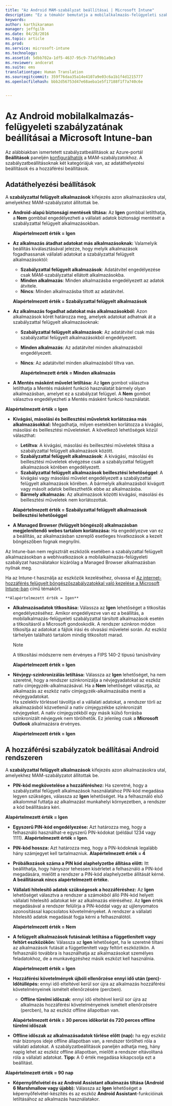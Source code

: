 ```yaml
---
title: "Az Android MAM-szabályzat beállításai | Microsoft Intune"
description: "Ez a témakör bemutatja a mobilalkalmazás-felügyeleti szabályzat beállításait Android-eszközökhöz."
keywords: 
author: karthikaraman
manager: jeffgilb
ms.date: 04/28/2016
ms.topic: article
ms.prod: 
ms.service: microsoft-intune
ms.technology: 
ms.assetid: 5dbb702a-1df5-4637-95c9-77a5f0b1a0e3
ms.reviewer: andcerat
ms.suite: ems
translationtype: Human Translation
ms.sourcegitcommit: 359f76daa35a14e4107a9e03c6a1b1f4d1215777
ms.openlocfilehash: bbb2d56753d47e68aeba1e5f17188f1f7a740c6e


---
```


# Az Android mobilalkalmazás-felügyeleti szabályzatának beállításai a Microsoft Intune-ban
Az alábbiakban ismertetett szabályzatbeállítások az Azure-portál **Beállítások** paneljén [konfigurálhatók](create-and-deploy-mobile-app-management-policies-with-microsoft-intune.md) a MAM-szabályzatokhoz.
A szabályzatbeállításoknak két kategóriájuk van, az adatáthelyezési beállítások és a hozzáférési beállítások.

##  Adatáthelyezési beállítások
A **szabályzattal felügyelt alkalmazások** kifejezés azon alkalmazásokra utal, amelyekhez MAM-szabályzatot állítottak be.
- **Android-alapú biztonsági mentések tiltása:** Az **Igen** gombbal letilthatja, a **Nem** gombbal engedélyezheti a vállalati adatok biztonsági mentését a szabályzattal felügyelt alkalmazásokban.

  **Alapértelmezett érték = Igen**
- **Az alkalmazás átadhat adatokat más alkalmazásoknak:** Valamelyik beállítás kiválasztásával jelezze, hogy melyik alkalmazások fogadhassanak vállalati adatokat a szabályzattal felügyelt alkalmazásoktól:
  -   **Szabályzattal felügyelt alkalmazások**: Adatátvitel engedélyezése csak MAM-szabályzattal ellátott alkalmazásokba.
  -   **Minden alkalmazás**: Minden alkalmazásba engedélyezett az adatok átvitele.
  -   **Nincs**: Minden alkalmazásba tiltott az adatátvitel.

  **Alapértelmezett érték = Szabályzattal felügyelt alkalmazások**
- **Az alkalmazás fogadhat adatokat más alkalmazásokból:** Azon alkalmazások körét határozza meg, amelyek adatokat adhatnak át a szabályzattal felügyelt alkalmazásoknak:
  -   **Szabályzattal felügyelt alkalmazások**: Az adatátvitel csak más szabályzattal felügyelt alkalmazásokból engedélyezett.
  -   **Minden alkalmazás**: Az adatátvitel minden alkalmazásból engedélyezett.
  -   **Nincs**: Az adatátvitel minden alkalmazásból tiltva van.

      **Alapértelmezett érték = Minden alkalmazás**

-   **A Mentés másként művelet letiltása:** Az **Igen** gombot választva letilthatja a Mentés másként funkció használatát bármely olyan alkalmazásban, amelyet ez a szabályzat felügyel. A **Nem** gombot választva engedélyezheti a Mentés másként funkció használatát.

  **Alapértelmezett érték = Igen**
- **Kivágási, másolási és beillesztési műveletek korlátozása más alkalmazásokkal:** Megadhatja, milyen esetekben korlátozza a kivágási, másolási és beillesztési műveleteket. A következő lehetőségek közül választhat:
  -   **Letiltva**: A kivágási, másolási és beillesztési műveletek tiltása a szabályzattal felügyelt alkalmazások között.
  -   **Szabályzattal felügyelt alkalmazások**: A kivágási, másolási és beillesztési műveletek elvégzése csak a szabályzattal felügyelt alkalmazások körében engedélyezett.
  -   **Szabályzattal felügyelt alkalmazások beillesztési lehetőséggel**: A kivágási vagy másolási művelet engedélyezett a szabályzattal felügyelt alkalmazások körében. A bármelyik alkalmazásból kivágott vagy másolt adatok beilleszthetők ebbe az alkalmazásba.
  -   **Bármely alkalmazás**: Az alkalmazások közötti kivágási, másolási és beillesztési műveletek nem korlátozottak.

    **Alapértelmezett érték = Szabályzattal felügyelt alkalmazások beillesztési lehetőséggel**
-   **A Managed Browser (felügyelt böngésző) alkalmazásban megjelenítendő webes tartalom korlátozása:** Ha engedélyezve van ez a beállítás, az alkalmazásban szereplő esetleges hivatkozások a kezelt böngészőben fognak megnyílni.

  Az Intune-ban nem regisztrált eszközök esetében a szabályzattal felügyelt alkalmazásokban a webhivatkozások a mobilalkalmazás-felügyeleti szabályzat használatakor kizárólag a Managed Browser alkalmazásban nyílnak meg.

  Ha az Intune-t használja az eszközök kezeléséhez, olvassa el [Az internet-hozzáférés felügyelt böngészőszabályzatokkal való kezelése a Microsoft Intune-ban](manage-internet-access-using-managed-browser-policies.md) című témakört.

    **Alapértelmezett érték = Igen**
- **Alkalmazásadatok titkosítása:** Válassza az **Igen** lehetőséget a titkosítás engedélyezéséhez. Amikor engedélyezve van ez a beállítás, a mobilalkalmazás-felügyeleti szabályzattal társított alkalmazások esetén a titkosításról a Microsoft gondoskodik. A rendszer szinkron módon titkosítja az adatokat a fájlok írási és olvasási műveletei során. Az eszköz tárhelyén található tartalom mindig titkosított marad.
  >[!NOTE]
  >A titkosítási módszerre nem érvényes a FIPS 140-2 típusú tanúsítvány

  **Alapértelmezett érték = Igen**

- **Névjegy-szinkronizálás letiltása:** Válassza az **Igen** lehetőséget, ha nem szeretné, hogy a rendszer szinkronizálja a névjegyadatokat az eszköz natív címjegyzék-alkalmazásával. Ha a **Nem** lehetőséget választja, az alkalmazás az eszköz natív címjegyzék-alkalmazásába menti a névjegyadatokat.<br/>Ha szelektív törléssel távolítja el a vállalati adatokat, a rendszer törli az alkalmazásból közvetlenül a natív címjegyzékbe szinkronizált névjegyeket. A natív címjegyzékből egy másik külső forrásba szinkronizált névjegyek nem törölhetők. Ez jelenleg csak a **Microsoft Outlook** alkalmazásra érvényes.

  **Alapértelmezett érték = Igen**

##  A hozzáférési szabályzatok beállításai Android rendszeren
A **szabályzattal felügyelt alkalmazások** kifejezés azon alkalmazásokra utal, amelyekhez MAM-szabályzatot állítottak be.

- **PIN-kód megkövetelése a hozzáféréshez:** Ha szeretné, hogy a szabályzattal felügyelt alkalmazások használatához PIN-kód megadása legyen szükséges, válassza az **Igen** lehetőséget. Ha a felhasználó első alkalommal futtatja az alkalmazást munkahelyi környezetben, a rendszer a kód beállítására kéri.

 **Alapértelmezett érték = Igen**

 -  **Egyszerű PIN-kód engedélyezése:** Azt határozza meg, hogy a felhasználó használhat-e egyszerű PIN-kódokat (például 1234 vagy 1111). **Alapértelmezett érték = Igen**.
 - **PIN-kód hossza:** Azt határozza meg, hogy a PIN-kódoknak legalább hány számjegyet kell tartalmazniuk. **Alapértelmezett érték = 4**
 - **Próbálkozások száma a PIN kód alaphelyzetbe állítása előtt:** Itt beállíthatja, hogy hányszor tehessen kísérletet a felhasználó a PIN-kód megadására, mielőtt a rendszer a PIN-kód alaphelyzetbe állítását kérné. **A beállításnak nincs alapértelmezett értéke.**
- **Vállalati hitelesítő adatok szükségesek a hozzáféréshez:** Az **Igen** lehetőséget választva a rendszer a számokból álló PIN-kód helyett vállalati hitelesítő adatokat kér az alkalmazás eléréséhez.  Az **Igen** érték megadásával a rendszer felülírja a PIN-kóddal vagy az ujjlenyomatos azonosítással kapcsolatos követelményeket.  A rendszer a vállalati hitelesítő adatok megadását fogja kérni a felhasználótól.

  **Alapértelmezett érték = Nem**
- **A felügyelt alkalmazások futásának letiltása a függetlenített vagy feltört eszközökön:** Válassza az **Igen** lehetőséget, ha le szeretné tiltani az alkalmazások futását a függetlenített vagy feltört eszközökön. A felhasználó továbbra is használhatja az alkalmazásokat személyes feladatokhoz, de a munkavégzéshez másik eszközt kell használnia.

  **Alapértelmezett érték = Igen**
- **Hozzáférési követelmények újbóli ellenőrzése ennyi idő után (perc)**-   **Időtúllépés:** ennyi idő elteltével kerül sor újra az alkalmazás hozzáférési követelményeinek ismételt ellenőrzésére (percben).
  -   **Offline türelmi időszak**: ennyi idő elteltével kerül sor újra az alkalmazás hozzáférési követelményeinek ismételt ellenőrzésére (percben), ha az eszköz offline állapotban van.

    **Alapértelmezett érték = 30 perces időkorlát és 720 perces offline türelmi időszak**

-   **Offline időszak az alkalmazásadatok törlése előtt (nap):** ha egy eszköz már bizonyos ideje offline állapotban van, a rendszer törölheti róla a vállalati adatokat.  A szabályzatbeállítások paneljén adhatja meg, hány napig lehet az eszköz offline állapotban, mielőtt a rendszer eltávolítaná róla a vállalati adatokat. **Tipp:** A 0 érték megadása kikapcsolja ezt a beállítást.

  **Alapértelmezett érték = 90 nap**
- **Képernyőfelvétel és az Android Assistant alkalmazás tiltása (Android 6 Marshmallow vagy újabb):** Válassza az **Igen** lehetőséget a képernyőfelvétel-készítés és az eszköz **Android Assistant**-funkcióinak letiltásához az alkalmazás használatakor.



<!--HONumber=Jul16_HO3-->


